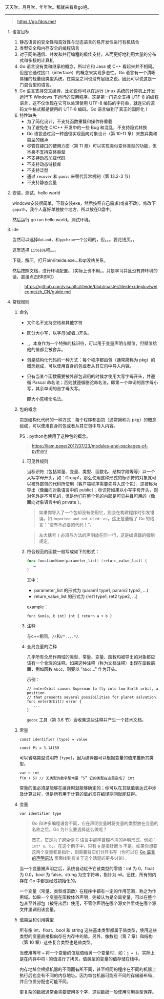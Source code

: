 天天吹，月月吹，年年吹。那就来看看go吧。

------

> https://go.fdos.me/

1. 语言目标

   1. 静态语言的安全性和高效性与动态语言的易开发性进行有机结合
   2. 类型安全和内存安全的编程语言
   3. 对于网络通信、并发和并行编程的极佳支持，从而更好地利用大量的分布式和多核的计算机
   4.  Go 语言没有类和继承的概念，所以它和 Java 或 C++ 看起来并不相同。但是它通过接口（interface）的概念来实现多态性。Go 语言有一个清晰易懂的轻量级类型系统，在类型之间也没有层级之说。因此可以说这是一门混合型的语言。
   5. Go 语言支持交叉编译，比如说你可以在运行 Linux 系统的计算机上开发运行下 Windows 下运行的应用程序。这是第一门完全支持 UTF-8 的编程语言，这不仅体现在它可以处理使用 UTF-8 编码的字符串，就连它的源码文件格式都是使用的 UTF-8 编码。Go 语言做到了真正的国际化！
   6. 特性缺失
      - 为了简化设计，不支持函数重载和操作符重载
      - 为了避免在 C/C++ 开发中的一些 Bug 和混乱，不支持隐式转换
      - Go 语言通过另一种途径实现面向对象设计（第 10-11 章）来放弃类和类型的继承
      - 尽管在接口的使用方面（第 11 章）可以实现类似变体类型的功能，但本身不支持变体类型
      - 不支持动态加载代码
      - 不支持动态链接库
      - 不支持泛型
      - 通过 `recover` 和 `panic` 来替代异常机制（第 13.2-3 节）
      - 不支持静态变量

2. 安装，测试，hello world

   windows安装很简单，下载安装exe，然后按照自己需求(或者不改)，修改下`gopath`，我个人喜好单独放个地方，所以放在D盘中。

   然后运行 go run hello world。测试环境。

3. ide

   当然可以选择`GoLand`，和`pychram`一个公司的，但。。。要花钱买。。

   这里选择 `LiteIDE`吧。。。

   下载，解压，打开bin/liteide.exe...和qt没啥关系。

   然后按照文档，进行环境配置。（实际上也不用。。只是学习并且没有跨环境的话，直接点击BR即可）

   > https://github.com/visualfc/liteide/blob/master/liteidex/deploy/welcome/zh_CN/guide.md

   <!--学习先到这里，先干会活-->

4. 常规规则

   1. 命名
      - 文件名不支持空格和其他字符

      - 区分大小写，以字母(或者_)开头。

      - _，本身作为一个特殊的标识符，可以用于变量声明与赋值，但赋值给他的值都会被舍弃。

      - 包是结构化代码的一种方式：每个程序都由包（通常简称为 pkg）的概念组成，可以使用自身的包或者从其它包中导入内容。

      - 只有当某个函数需要被外部包调用的时候才使用大写字母开头，并遵循 Pascal 命名法；否则就遵循骆驼命名法，即第一个单词的首字母小写，其余单词的首字母大写。

        即大小驼峰命名法。

   2. 包的概念

      包是结构化代码的一种方式：每个程序都由包（通常简称为 pkg）的概念组成，可以使用自身的包或者从其它包中导入内容。

      PS：python也使用了这种包的概念。

      > https://liam.page/2017/07/23/modules-and-packages-of-python/

      1. 可见性规则

         当标识符（包括常量、变量、类型、函数名、结构字段等等）以一个大写字母开头，如：Group1，那么使用这种形式的标识符的对象就可以被外部包的代码所使用（客户端程序需要先导入这个包），这被称为导出（像面向对象语言中的 public）；标识符如果以小写字母开头，则对包外是不可见的，但是他们在整个包的内部是可见并且可用的（像面向对象语言中的 private ）。

         > 如果你导入了一个包却没有使用它，则会在构建程序时引发错误，如 `imported and not used: os`，这正是遵循了 Go 的格言：“没有不必要的代码！“。

         > 左大括号 `{` 必须与方法的声明放在同一行，这是编译器的强制规定。
         >
         > <!--加分项啊！-->

      2. 符合规范的函数一般写成如下的形式：

         ```go
         func functionName(parameter_list) (return_value_list) {
            …
         }
         ```

         其中：

         - parameter_list 的形式为 (param1 type1, param2 type2, …)
         - return_value_list 的形式为 (ret1 type1, ret2 type2, …)

         example：

         ```
         func Sum(a, b int) int { return a + b }
         ```

      3. 注释

         与c++相同，`//`和`/*....*/`.

      4. 全局变量的注释

         几乎所有全局作用域的类型、常量、变量、函数和被导出的对象都应该有一个合理的注释。如果这种注释（称为文档注释）出现在函数前面，例如函数 `Abcd`，则要以 "`Abcd`..." 作为开头。

         示例：

         ```
         // enterOrbit causes Superman to fly into low Earth orbit, a position
         // that presents several possibilities for planet salvation.
         func enterOrbit() error {
            ...
         }
         ```

         `godoc` 工具（第 3.6 节）会收集这些注释并产生一个技术文档。

   3. 常量

      ```
      const identifier [type] = value
      ```

      ```
      const Pi = 3.14159
      ```

      可以省略类型说明符 `[type]`，因为编译器可以根据变量的值来推断其类型。

      ```
      var n int
      f(n + 5) // 无类型的数字型常量 “5” 它的类型在这里变成了 int
      ```

      常量的值必须是能够在编译时就能够确定的；你可以在其赋值表达式中涉及计算过程，但是所有用于计算的值必须在编译期间就能获得。

   4. 变量

      ```
      var identifier type
      ```

      <!--扣分扣分-->

      > Go 和许多编程语言不同，它在声明变量时将变量的类型放在变量的名称之后。Go 为什么要选择这么做呢？
      >
      > 首先，它是为了避免像 C 语言中那样含糊不清的声明形式，例如：`int* a, b;`。在这个例子中，只有 a 是指针而 b 不是。如果你想要这两个变量都是指针，则需要将它们分开书写（你可以在 [Go 语言的声明语法](http://blog.golang.org/2010/07/gos-declaration-syntax.html) 页面找到有关于这个话题的更多讨论）。

      当一个变量被声明之后，系统自动赋予它该类型的零值：int 为 0，float 为 0.0，bool 为 false，string 为空字符串，指针为 nil。记住，所有的内存在 Go 中都是经过初始化的。

      一个变量（常量、类型或函数）在程序中都有一定的作用范围，称之为作用域。如果一个变量在函数体外声明，则被认为是全局变量，可以在整个包甚至外部包（被导出后）使用，不管你声明在哪个源文件里或在哪个源文件里调用该变量。

   5. 值类型和引用类型

      所有像 int、float、bool 和 string 这些基本类型都属于值类型，使用这些类型的变量直接指向存在内存中的值。另外，像数组（第 7 章）和结构（第 10 章）这些复合类型也是值类型。

      当使用等号 `=` 将一个变量的值赋值给另一个变量时，如：`j = i`，实际上是在内存中将 i 的值进行了拷贝。值类型的变量的值存储在栈中。

      内存地址会根据机器的不同而有所不同，甚至相同的程序在不同的机器上执行后也会有不同的内存地址。因为每台机器可能有不同的存储器布局，并且位置分配也可能不同。

      更复杂的数据通常会需要使用多个字，这些数据一般使用引用类型保存。

